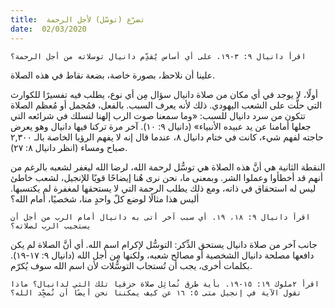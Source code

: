 ```yaml
---
title:  تضرّع (توسّل) لأجل الرحمة
date:  02/03/2020
---
```


`اقرأ دانيال ٩: ٣-١٩. على أي أساس يُقدِّم دانيال توسلاته من أجل الرحمة؟`

علينا أن نلاحظ، بصورة خاصة، بضعة نقاط في هذه الصلاة.

أولًا، لا يوجد في أي مكان من صلاة دانيال سؤال مِن أي نوع، يطلب فيه تفسيرًا للكوارث التي حلَّت على الشعب اليهودي. ذلك لأنه يعرف السبب. بالفعل، فمُجمل أو مُعظم الصلاة تتكون من سرد دانيال للسبب: «وما سمعنا صوت الرب إلهنا لنسلك في شرائعه التي جعلها أمامنا عن يد عبيده الأنبياء» (دانيال ٩: ١٠). آخر مرة تركنا فيها دانيال وهو يعرض حاجته لفهم شيء، كانت في ختام دانيال ٨، عندما قال إنه لا يفهم الرؤيا الخاصة بالـ ٢,٣٠٠ صباح ومساء (انظر دانيال ٨: ٢٧).

النقطة الثانية هي أنَّ هذه الصلاة هي توسُّل لرحمة الله، لرضا الله ليغفر لشعبه بالرغم من أنهم قد أخطأوا وعملوا الشر. وبمعنى ما، نحن نرى هُنا إيضاحًا قويًا للإنجيل، لشعب خاطئ ليس له استحقاق في ذاته، ومع ذلك يطلب الرحمة التي لا يستحقها لمغفرة لم يكتسبها. أليس هذا مثالًا لوضع كلّ واحدٍ منا، شخصيًا، أمام الله؟

`اقرأ دانيال ٩: ١٨، ١٩. أي سبب آخر أتى به دانيال أمام الرب من أجل أن يستجيب الرب لصلاته؟`

جانب آخر من صلاة دانيال يستحق الذِّكر: التوسُّل لإكرام اسم الله. أي أنَّ الصلاة لم يكن دافعها مصلحة دانيال الشخصية أو مصالح شعبه، ولكنها مِن أجل الله (دانيال ٩: ١٧-١٩). بكلمات أخرى، يجب أن تُستجاب التوسُّلات لأن اسم الله سوف يُكرّم.

`اقرأ ٢ملوك ١٩: ١٥-١٩. بأية طرق تُماثِل صلاة حزقيا تلك التي لدانيال؟ ماذا تقول الآية في إنجيل متى ٥: ١٦ عن كيف يمكننا نحن أيضًا أن نُمجِّد الله؟`